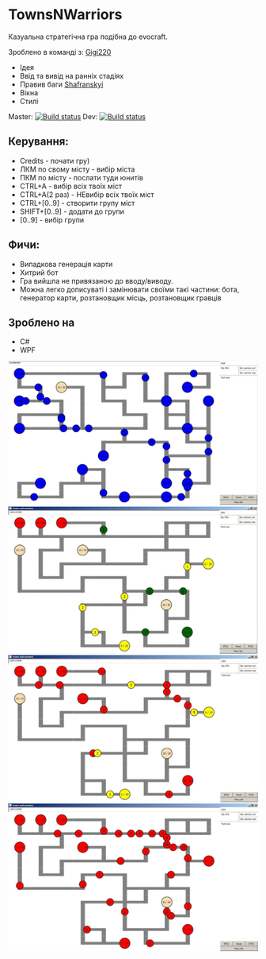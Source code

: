 # TownsNWarriors

Казуальна стратегічна гра подібна до evocraft.

Зроблено в команді з:
 [Gigi220](https://github.com/Gigi220) 
  * Ідея
  * Ввід та вивід на ранніх стадіях
  * Правив баги
 [Shafranskyi](https://github.com/Shafranskyi) 
  * Вікна
  * Стилі
  
Master: [![Build status](https://build.appcenter.ms/v0.1/apps/36d955f0-f88c-4429-972f-4e807f7d4fac/branches/master/badge)](https://appcenter.ms)  Dev: [![Build status](https://build.appcenter.ms/v0.1/apps/36d955f0-f88c-4429-972f-4e807f7d4fac/branches/dev/badge)](https://appcenter.ms)

## Керування:
 * Credits - почати гру)
 * ЛКМ по свому місту - вибір міста
 * ПКМ по місту - послати туди юнитів
 * CTRL+A - вибір всіх твоїх міст
 * CTRL+A(2 раз) - НЕвибір всіх твоїх міст
 * CTRL+[0..9] - створити групу міст
 * SHIFT+[0..9] - додати до групи
 * [0..9] - вибір групи

## Фичи:
 * Випадкова генерація карти
 * Хитрий бот
 * Гра вийшла не привязаною до вводу/виводу.
 * Можна легко дописуваті і замінювати своїми такі частини: бота, генератор карти, розтановщик місць, розтановщик гравців
	

## Зроблено на
 * С#
 * WPF

![](readme/img1.jpg)
![](readme/img2.jpg)
![](readme/img3.jpg)
![](readme/img4.jpg)